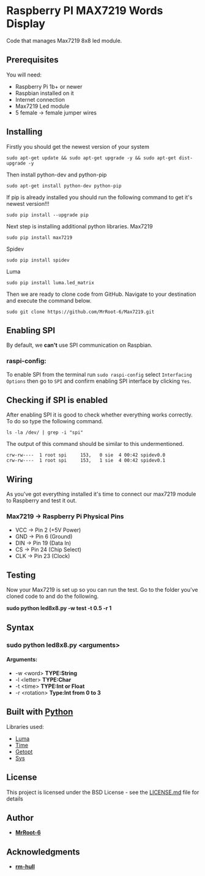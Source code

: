 # Raspberry PI MAX7219 Words Display

Code that manages Max7219 8x8 led module.

## Prerequisites

You will need:
* Raspberry Pi 1b+ or newer
* Raspbian installed on it
* Internet connection
* Max7219 Led module
* 5 female -> female jumper wires

## Installing

Firstly you should get the newest version of your system
```
sudo apt-get update && sudo apt-get upgrade -y && sudo apt-get dist-upgrade -y
```
Then install python-dev and python-pip
```
sudo apt-get install python-dev python-pip
```
If pip is already installed you should run the following command to get it's newest version!!!
```
sudo pip install --upgrade pip
```
Next step is installing additional python libraries.
Max7219
```
sudo pip install max7219
```
Spidev
```
sudo pip install spidev
```
Luma
```
sudo pip install luma.led_matrix
```
Then we are ready to clone code from GitHub.
Navigate to your destination and execute the command below.
```
sudo git clone https://github.com/MrRoot-6/Max7219.git
```

## Enabling SPI

By default, we **can't** use SPI communication on Raspbian. 

### raspi-config:
To enable SPI from the terminal run ```sudo raspi-config``` select ```Interfacing Options``` then go to ```SPI```
and confirm enabling SPI interface by clicking ```Yes```.

## Checking if SPI is enabled

After enabling SPI it is good to check whether everything works correctly.
To do so type the following command.
```
ls -la /dev/ | grep -i "spi"
```
The output of this command should be similar to this undermentioned.
```
crw-rw----  1 root spi     153,   0 sie  4 00:42 spidev0.0
crw-rw----  1 root spi     153,   1 sie  4 00:42 spidev0.1
```

## Wiring

As you've got everything installed it's time to connect our max7219 module to Raspberry and test it out.

### Max7219 -> Raspberry Pi Physical Pins
* VCC -> Pin 2  (+5V Power)
* GND -> Pin 6  (Ground)
* DIN -> Pin 19 (Data In)
* CS  -> Pin 24 (Chip Select)
* CLK -> Pin 23 (Clock)

## Testing

Now your Max7219 is set up so you can run the test.
Go to the folder you've cloned code to and do the following.

**sudo python led8x8.py -w test -t 0.5 -r 1**

## Syntax

### sudo python led8x8.py \<arguments>
#### Arguments:
* -w \<word> **TYPE:String**
* -l \<letter> **TYPE:Char**
* -t \<time> **TYPE:Int or Float**
* -r \<rotation> **Type:Int from 0 to 3**

## Built with [Python](https://www.python.org/)
Libraries used:
* [Luma](https://luma-led-matrix.readthedocs.io/)
* [Time](https://docs.python.org/2/library/time.html)
* [Getopt](https://docs.python.org/2/library/getopt.html)
* [Sys](https://docs.python.org/2/library/sys.html)

## License

This project is licensed under the BSD License - see the [LICENSE.md](LICENSE) file for details

## Author
* [**MrRoot-6**](https://github.com/MrRoot-6)

## Acknowledgments
* [**rm-hull**](https://github.com/rm-hull/luma.led_matrix)

